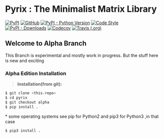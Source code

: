 # **Pyrix** : The Minimalist Matrix Library
>
[![PyPI](https://img.shields.io/pypi/v/pyrix?style=flat-square&logo=pypi)](https://pypi.org/project/pyrix/#description)
[![GitHub](https://img.shields.io/github/license/Abhi-1U/pyrix?style=flat-square&logo=github)](https://github.com/Abhi-1U/pyrix/blob/master/LICENSE)
[![PyPI - Python Version](https://img.shields.io/pypi/pyversions/pyrix?style=flat-square&logo=python)](https://pypi.org/project/pyrix/#description)
[![Code Style](https://img.shields.io/badge/code%20style-black-black?style=flat-square)](https://github.com/psf/black)
[![PyPI - Downloads](https://img.shields.io/pypi/dm/pyrix?color=navy&style=flat-square)](https://pypi.org/project/pyrix/#files)
[![Codecov](https://img.shields.io/codecov/c/github/Abhi-1U/pyrix?style=flat-square&logo=codecov)](https://codecov.io/gh/Abhi-1U/pyrix)
[![Travis (.org)](https://img.shields.io/travis/Abhi-1U/pyrix?style=flat-square&logo=travis)](https://travis-ci.org/Abhi-1U/pyrix)  

## Welcome to Alpha Branch 

This Branch is experimental and mostly work in progress. But the stuff here is new and exciting 


### Alpha Edition Installation
> **Installation(from git):**  

```bash
$ git clone <this-repo>    
$ cd pyrix  
$ git checkout alpha  
$ pip install .  
```  
\* some operating systems see pip for Python2 and pip3 for Python3 ,in that case  
```bash
$ pip3 install .
```  
